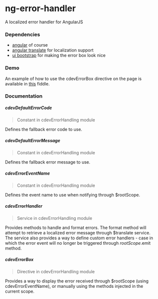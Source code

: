 # ng-error-handler

A localized error handler for AngularJS


### Dependencies

* [angular](https://angularjs.org/) of course
* [angular translate](http://angular-translate.github.io/) for localization support
* [ui bootstrap](http://angular-ui.github.io/bootstrap/) for making the error box look nice


### Demo

An example of how to use the cdevErrorBox directive on the page is available in [this](http://jsfiddle.net/cristian_trifan/9UqM9/) fiddle.


### Documentation

##### cdevDefaultErrorCode

> Constant in cdevErrorHandling module

Defines the fallback error code to use.

##### cdevDefaultErrorMessage

> Constant in cdevErrorHandling module

Defines the fallback error message to use.

##### cdevErrorEventName

> Constant in cdevErrorHandling module

Defines the event name to use when notifying through $rootScope.

##### cdevErrorHandler

> Service in cdevErrorHandling module

Provides methods to handle and format errors. 
The format method will attempt to retrieve a localized error message through $translate service.
The service also provides a way to define custom error handlers - case in which the error event 
will no longer be triggered through $rootScope.$emit method.

##### cdevErrorBox

> Directive in cdevErrorHandling module

Provides a way to display the error received through $rootScope (using cdevErrorEventName), or 
manually using the methods injected in the current scope.
